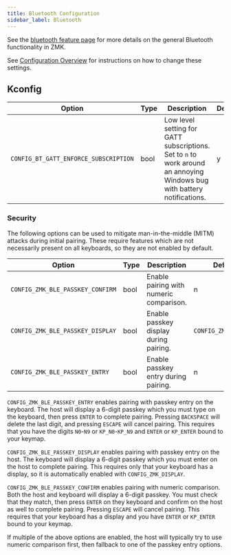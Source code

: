 ```yaml
---
title: Bluetooth Configuration
sidebar_label: Bluetooth
---
```


See the [bluetooth feature page](../features/bluetooth.md) for more details on the general Bluetooth functionality in ZMK.

See [Configuration Overview](index.md) for instructions on how to change these settings.

## Kconfig

| Option                                | Type | Description                                                                                                             | Default |
| ------------------------------------- | ---- | ----------------------------------------------------------------------------------------------------------------------- | ------- |
| `CONFIG_BT_GATT_ENFORCE_SUBSCRIPTION` | bool | Low level setting for GATT subscriptions. Set to `n` to work around an annoying Windows bug with battery notifications. | y       |

### Security

The following options can be used to mitigate man-in-the-middle (MITM) attacks during initial pairing. These require features which are not necessarily present on all keyboards, so they are not enabled by default.

| Option                           | Type | Description                             | Default              |
| -------------------------------- | ---- | --------------------------------------- | -------------------- |
| `CONFIG_ZMK_BLE_PASSKEY_CONFIRM` | bool | Enable pairing with numeric comparison. | n                    |
| `CONFIG_ZMK_BLE_PASSKEY_DISPLAY` | bool | Enable passkey display during pairing.  | `CONFIG_ZMK_DISPLAY` |
| `CONFIG_ZMK_BLE_PASSKEY_ENTRY`   | bool | Enable passkey entry during pairing.    | n                    |

`CONFIG_ZMK_BLE_PASSKEY_ENTRY` enables pairing with passkey entry on the keyboard. The host will display a 6-digit passkey which you must type on the keyboard, then press `ENTER` to complete pairing. Pressing `BACKSPACE` will delete the last digit, and pressing `ESCAPE` will cancel pairing. This requires that you have the digits `N0`-`N9` or `KP_N0`-`KP_N9` and `ENTER` or `KP_ENTER` bound to your keymap.

`CONFIG_ZMK_BLE_PASSKEY_DISPLAY` enables pairing with passkey entry on the host. The keyboard will display a 6-digit passkey which you must enter on the host to complete pairing. This requires only that your keyboard has a display, so it is automatically enabled with `CONFIG_ZMK_DISPLAY`.

`CONFIG_ZMK_BLE_PASSKEY_CONFIRM` enables pairing with numeric comparison. Both the host and keyboard will display a 6-digit passkey. You must check that they match, then press `ENTER` on they keyboard and confirm on the host as well to complete pairing. Pressing `ESCAPE` will cancel pairing. This requires that your keyboard has a display and you have `ENTER` or `KP_ENTER` bound to your keymap.

If multiple of the above options are enabled, the host will typically try to use numeric comparison first, then fallback to one of the passkey entry options.
